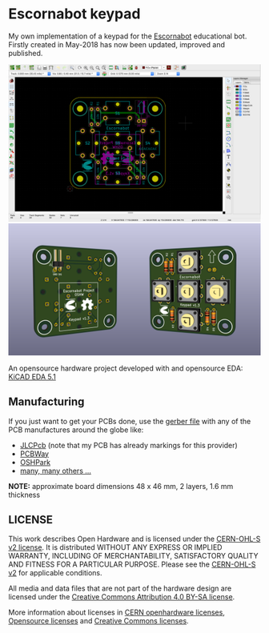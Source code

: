 # Escornabot keypad
My own implementation of a keypad for the [Escornabot](https://escornabot.org) educational bot. Firstly created in May-2018 has now been updated, improved and published.

![Escornabot Keypad](images/escornakeypad.png)
![Escornabot Keypad 3D](images/3descornakeypad.png)

An opensource hardware project developed with and opensource EDA: [KiCAD EDA 5.1](https://www.kicad.org/)

## Manufacturing
If you just want to get your PCBs done, use the [gerber file](gerber.zip) with any of the PCB manufactures around the globe like:

* [JLCPcb](https://jlcpcb.com) (note that my PCB has already markings for this provider)
* [PCBWay](https://pcbway.com)
* [OSHPark](https://oshpark.com)
* [many, many others ...](https://duckduckgo.com/?q=pcb+manufacturers)

**NOTE:** approximate board dimensions 48 x 46 mm, 2 layers, 1.6 mm thickness 

## LICENSE
This work describes Open Hardware and is licensed under the [CERN-OHL-S v2 license](LICENSE_CERNSV20). It is distributed WITHOUT ANY EXPRESS OR IMPLIED WARRANTY, INCLUDING OF MERCHANTABILITY, SATISFACTORY QUALITY AND FITNESS FOR A PARTICULAR PURPOSE. Please see the [CERN-OHL-S v2](https://ohwr.org/cern_ohl_s_v2.txt) for applicable conditions.

All media and data files that are not part of the hardware design are licensed under the [Creative Commons Attribution 4.0 BY-SA license](LICENSE-CCBYSA40).

More information about licenses in [CERN openhardware licenses](https://ohwr.org/project/cernohl/wikis/Documents/CERN-OHL-version-2), [Opensource licenses](https://opensource.org/licenses/) and [Creative Commons licenses](https://creativecommons.org/licenses/).
